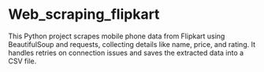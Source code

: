 # Web_scraping_flipkart
This Python project scrapes mobile phone data from Flipkart using BeautifulSoup and requests, collecting details like name, price, and rating. It handles retries on connection issues and saves the extracted data into a CSV file. 
